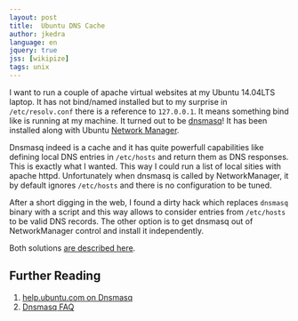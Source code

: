 ```yaml
---
layout: post
title:  Ubuntu DNS Cache
author: jkedra
language: en
jquery: true
jss: [wikipize]
tags: unix
---
```


I want to run a couple of apache virtual websites
at my Ubuntu 14.04LTS laptop. It has not bind/named
installed but to my surprise in `/etc/resolv.conf`
there is a reference to `127.0.0.1`.
It means something bind like is running at my machine.
It turned out to be [dnsmasq](we:Dnsmasq)!
It has been installed along with Ubuntu
[Network Manager](https://help.ubuntu.com/community/NetworkManager).

Dnsmasq indeed is a cache and it has quite powerfull capabilities like
defining local DNS entries in `/etc/hosts` and return them as DNS responses.
This is exactly what I wanted. This way I could run a list of local sities
with apache httpd. Unfortunately when dnsmasq is called by NetworkManager,
it by default ignores `/etc/hosts` and there is no configuration to be tuned. 

After a short digging in the web, I found a dirty hack which replaces
`dnsmasq` binary with a script and this way allows to consider entries
from `/etc/hosts` to be valid DNS records.
The other option is to get dnsmasq out of NetworkManager control and
install it independently.

Both solutions
[are described here](https://gist.github.com/magnetikonline/6236150).

## Further Reading

1. [help.ubuntu.com on Dnsmasq](https://help.ubuntu.com/community/Dnsmasq)
2. [Dnsmasq FAQ](http://thekelleys.org.uk/dnsmasq/docs/FAQ)
